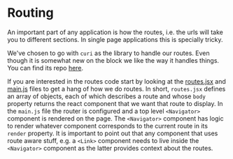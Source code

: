 # Routing

An important part of any application is how the routes, i.e. the urls
will take you to different sections. In single page applications this
is specially tricky.

We've chosen to go with `curi` as the library to handle our routes. Even
though it is somewhat new on the block we like the way it handles things.
You can find its repo [here](https://github.com/pshrmn/curi).

If you are interested in the routes code start by looking at the
[routes.jsx](../src/routes.jsx) and [main.js](../src/main.js) files to
get a hang of how we do routes. In short, `routes.jsx` defines an
array of objects, each of which describes a route and whose `body`
property returns the react component that we want that route to
display. In the `main.js` file the router is configured and a top
level `<Navigator>` component is rendered on the page. The
`<Navigator>` component has logic to render whatever component
corresponds to the current route in its `render` property. It is
important to point out that any component that uses route aware stuff,
e.g. a `<Link>` component needs to live inside the `<Navigator>`
component as the latter provides context about the routes.